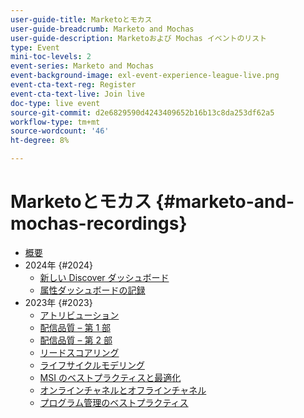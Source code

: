 ```yaml
---
user-guide-title: Marketoとモカス
user-guide-breadcrumb: Marketo and Mochas
user-guide-description: Marketoおよび Mochas イベントのリスト
type: Event
mini-toc-levels: 2
event-series: Marketo and Mochas
event-background-image: exl-event-experience-league-live.png
event-cta-text-reg: Register
event-cta-text-live: Join live
doc-type: live event
source-git-commit: d2e6829590d4243409652b16b13c8da253df62a5
workflow-type: tm+mt
source-wordcount: '46'
ht-degree: 8%

---
```



# Marketoとモカス {#marketo-and-mochas-recordings}

+ [概要](overview.md)
+ 2024年 {#2024}
   + [新しい Discover ダッシュボード](2024/new-discover-dashboard.md)
   + [属性ダッシュボードの記録](2024/attribution-dashboard-recording.md)
+ 2023年 {#2023}
   + [アトリビューション](2023/attribution.md)
   + [配信品質 – 第 1 部](2023/deliverability-part-one.md)
   + [配信品質 – 第 2 部](2023/deliverability-part-two.md)
   + [リードスコアリング](2023/lead-scoring.md)
   + [ライフサイクルモデリング](2023/lifecycle-modeling.md)
   + [MSI のベストプラクティスと最適化](2023/msi-best-practices.md)
   + [オンラインチャネルとオフラインチャネル](2023/online-offline.md)
   + [プログラム管理のベストプラクティス](2023/program-management.md)